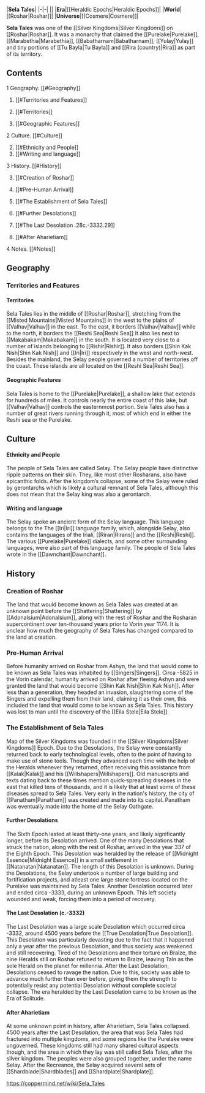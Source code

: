|**Sela Tales**|
|-|-|
||
|**Era**|[[Heraldic Epochs\|Heraldic Epochs]]|
|**World**|[[Roshar\|Roshar]]|
|**Universe**|[[Cosmere\|Cosmere]]|

**Sela Tales** was one of the [[Silver Kingdoms\|Silver Kingdoms]] on [[Roshar\|Roshar]]. It was a monarchy that claimed the [[Purelake\|Purelake]], [[Marabethia\|Marabethia]], [[Babatharnam\|Babatharnam]], [[Yulay\|Yulay]] and tiny portions of [[Tu Bayla\|Tu Bayla]] and [[Rira (country)\|Rira]] as part of its territory.

## Contents

1 Geography. [[#Geography]] 

1. [[#Territories and Features]] 

1. [[#Territories]] 
1. [[#Geographic Features]] 




2 Culture. [[#Culture]] 

2. [[#Ethnicity and People]] 
2. [[#Writing and language]] 


3 History. [[#History]] 

3. [[#Creation of Roshar]] 
3. [[#Pre-Human Arrival]] 
3. [[#The Establishment of Sela Tales]] 

3. [[#Further Desolations]] 
3. [[#The Last Desolation .28c.-3332.29]] 
3. [[#After Aharietiam]] 




4 Notes. [[#Notes]] 


## Geography
### Territories and Features
#### Territories
Sela Tales lies in the middle of [[Roshar\|Roshar]], stretching from the [[Misted Mountains\|Misted Mountains]] in the west to the plains of [[Valhav\|Valhav]] in the east. To the east, it borders [[Valhav\|Valhav]] while to the north, it borders the [[Reshi Sea\|Reshi Sea]] It also lies next to [[Makabakam\|Makabakam]] in the south. It is located very close to a number of islands belonging to [[Rishir\|Rishir]]. It also borders [[Shin Kak Nish\|Shin Kak Nish]] and [[Iri\|Iri]] respectively in the west and north-west. Besides the mainland, the Selay people governed a number of territories off the coast. These islands are all located on the [[Reshi Sea\|Reshi Sea]].

#### Geographic Features
Sela Tales is home to the [[Purelake\|Purelake]], a shallow lake that extends for hundreds of miles. It controls nearly the entire coast of this lake, but [[Valhav\|Valhav]] controls the easternmost portion. Sela Tales also has a number of great rivers running through it, most of which end in either the Reshi sea or the Purelake.

## Culture
#### Ethnicity and People
The people of Sela Tales are called Selay. The Selay people have distinctive ripple patterns on their skin. They, like most other Rosharans, also have epicanthic folds. After the kingdom’s collapse, some of the Selay were ruled by gerontarchs which is likely a cultural remnant of Sela Tales, although this does not mean that the Selay king was also a gerontarch.

#### Writing and language
The Selay spoke an ancient form of the Selay language. This language belongs to the The [[Iri\|Iri]] language family, which, alongside Selay, also contains the languages of the Iriali, [[Riran\|Rirans]] and the [[Reshi\|Reshi]]. The various [[Purelake\|Purelake]] dialects, and some other surrounding languages, were also part of this language family. The people of Sela Tales wrote in the [[Dawnchant\|Dawnchant]].

## History
### Creation of Roshar
The land that would become known as Sela Tales was created at an unknown point before the [[Shattering\|Shattering]] by [[Adonalsium\|Adonalsium]], along with the rest of Roshar and the Rosharan supercontinent over ten-thousand years prior to Vorin year 1174. It is unclear how much the geography of Sela Tales has changed compared to the land at creation.

### Pre-Human Arrival
Before humanity arrived on Roshar from Ashyn, the land that would come to be known as Sela Tales was inhabited by [[Singers\|Singers]].
Circa -5825 in the Vorin calendar, humanity arrived on Roshar after fleeing Ashyn and were granted the land that would become [[Shin Kak Nish\|Shin Kak Nish]]. After less than a generation, they headed an invasion, slaughtering some of the Singers and expelling them from their land, claiming it as their own, this included the land that would come to be known as Sela Tales. This history was lost to man until the discovery of the [[Eila Stele\|Eila Stele]].

### The Establishment of Sela Tales
  Map of the Silver Kingdoms
 was founded in the [[Silver Kingdoms\|Silver Kingdoms]] Epoch. Due to the Desolations, the Selay were constantly returned back to early technological levels, often to the point of having to make use of stone tools. Though they advanced each time with the help of the Heralds whenever they returned, often receiving this assistance from [[Kalak\|Kalak]] and his [[Willshapers\|Willshapers]]. Old manuscripts and texts dating back to these times mention quick-spreading diseases in the east that killed tens of thousands, and it is likely that at least some of these diseases spread to Sela Tales.
Very early in the nation's history, the city of [[Panatham\|Panatham]] was created and made into its capital. Panatham was eventually made into the home of the Selay Oathgate.

#### Further Desolations
The Sixth Epoch lasted at least thirty-one years, and likely significantly longer, before its Desolation arrived.
One of the many Desolations that struck the nation, along with the rest of Roshar, arrived in the year 337 of the Eighth Epoch. This Desolation was heralded by the release of [[Midnight Essence\|Midnight Essence]] in a small settlement in [[Natanatan\|Natanatan]]. The length of this Desolation is unknown. During the Desolations, the Selay undertook a number of large building and fortification projects, and atleast one large stone fortress located on the Purelake was maintained by Sela Tales.
Another Desolation occurred later and ended circa -3333, during an unknown Epoch. This left society wounded and weak, forcing them into a period of recovery.

#### The Last Desolation (c.-3332)
The Last Desolation was a large scale Desolation which occurred circa -3332, around 4500 years before the [[True Desolation\|True Desolation]]. This Desolation was particularly devasting due to the fact that it happened only a year after the previous Desolation, and thus society was weakened and still recovering. Tired of the Desolations and their torture on Braize, the nine Heralds still on Roshar refused to return to Braize, leaving Taln as the sole Herald on the planet for millennia.
After the Last Desolation, Desolations ceased to ravage the nation. Due to this, society was able to advance much further than ever before, giving them the strength to potentially resist any potential Desolation without complete societal collapse. The era heralded by the Last Desolation came to be known as the Era of Solitude.

#### After Aharietiam
At some unknown point in history, after Aharietiam, Sela Tales collapsed. 4500 years after the Last Desolation, the area that was Sela Tales had fractured into multiple kingdoms, and some regions like the Purelake were ungoverned. These kingdoms still had many shared cultural aspects though, and the area in which they lay was still called Sela Tales, after the silver kingdom. The peoples were also grouped together, under the name Selay. After the Recreance, the Selay acquired several sets of [[Shardblade\|Shardblades]] and [[Shardplate\|Shardplate]].



https://coppermind.net/wiki/Sela_Tales